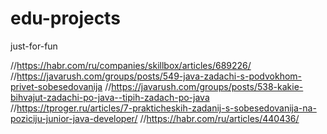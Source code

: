 # edu-projects
just-for-fun




//https://habr.com/ru/companies/skillbox/articles/689226/
//https://javarush.com/groups/posts/549-java-zadachi-s-podvokhom-privet-sobesedovanija
//https://javarush.com/groups/posts/538-kakie-bihvajut-zadachi-po-java--tipih-zadach-po-java
//https://tproger.ru/articles/7-prakticheskih-zadanij-s-sobesedovanija-na-poziciju-junior-java-developer/
//https://habr.com/ru/articles/440436/